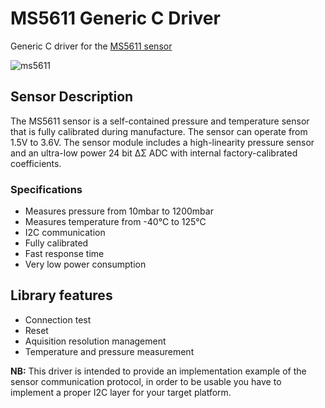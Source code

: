 # MS5611 Generic C Driver
Generic C driver for the [MS5611 sensor](http://www.te.com/usa-en/product-CAT-BLPS0036.html)

![ms5611](http://www.te.com/content/dam/te-com/catalog/part/CAT/BLP/S00/CAT-BLPS0036-t1.jpg/jcr:content/renditions/product-details.png)

## Sensor Description

The MS5611 sensor is a self-contained pressure and temperature sensor that is  fully calibrated during manufacture. The sensor can operate from 1.5V to 3.6V. The sensor module includes a high-linearity pressure sensor and an ultra-low power 24 bit ΔΣ ADC with internal factory-calibrated coefficients.

### Specifications
* Measures pressure from 10mbar to 1200mbar
*	Measures temperature from -40°C to 125°C
*	I2C communication
*	Fully calibrated
*	Fast response time
*	Very low power consumption


## Library features
* Connection test
* Reset
* Aquisition resolution management
* Temperature and pressure measurement


**NB:** This driver is intended to provide an implementation example of the sensor communication protocol, in order to be usable you have to implement a proper I2C layer for your target platform.
